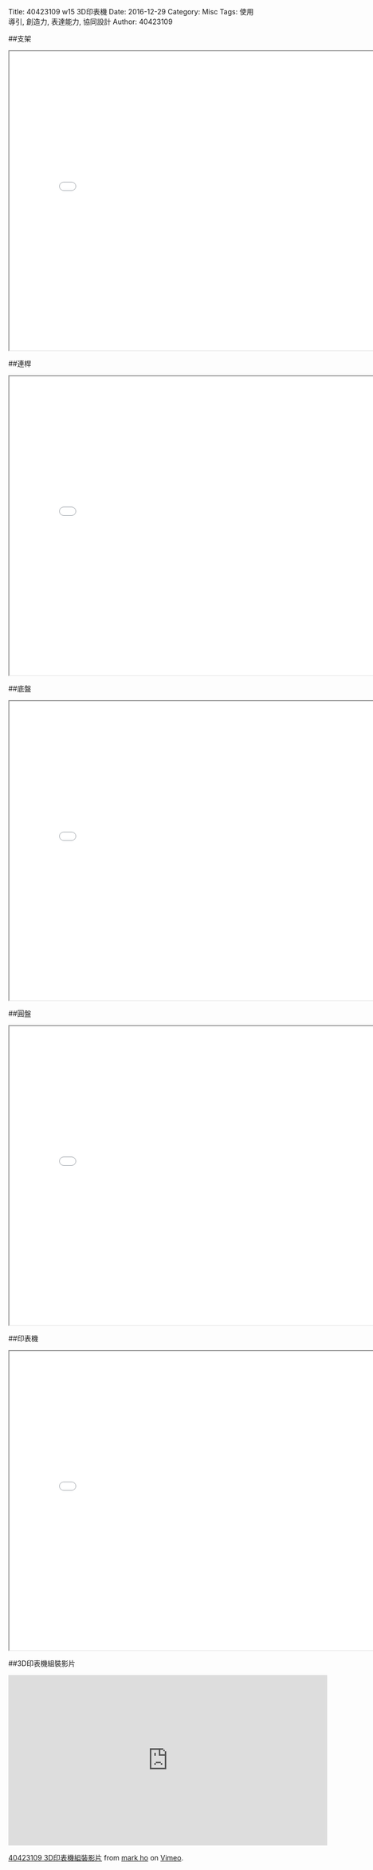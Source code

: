 Title: 40423109 w15 3D印表機
Date: 2016-12-29
Category: Misc
Tags: 使用導引, 創造力, 表達能力, 協同設計
Author: 40423109


<!-- PELICAN_END_SUMMARY -->

##支架
<iframe src="./../data/20161217.html" width="800" height="600"></iframe>

##連桿
<iframe src="./../data/20161217-1.html" width="800" height="600"></iframe>

##底盤
<iframe src="./../data/20161217-5.html" width="800" height="600"></iframe>

##圓盤
<iframe src="./../data/20161217-3.html" width="800" height="600"></iframe>

##印表機
<iframe src="./../data/20161217-2.html" width="800" height="600"></iframe>

##3D印表機組裝影片
<iframe src="https://player.vimeo.com/video/198168555" width="640" height="342" frameborder="0" webkitallowfullscreen mozallowfullscreen allowfullscreen></iframe>
<p><a href="https://vimeo.com/198168555">40423109   3D印表機組裝影片</a> from <a href="https://vimeo.com/user61136461">mark ho</a> on <a href="https://vimeo.com">Vimeo</a>.</p>